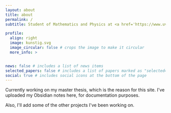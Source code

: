 ```yaml
---
layout: about
title: about
permalink: /
subtitle: Student of Mathematics and Physics at <a href='https://www.uva.nl/'>UvA</a>.

profile:
  align: right
  image: kunstig.svg
  image_circular: false # crops the image to make it circular
  more_info: >


news: false # includes a list of news items
selected_papers: false # includes a list of papers marked as "selected={true}"
social: true # includes social icons at the bottom of the page
---
```


Currently working on my master thesis, which is the reason for this site. I've uploaded my Obsidian notes here, for documentation purposes. 

Also, I'll add some of the other projects I've been working on. 
